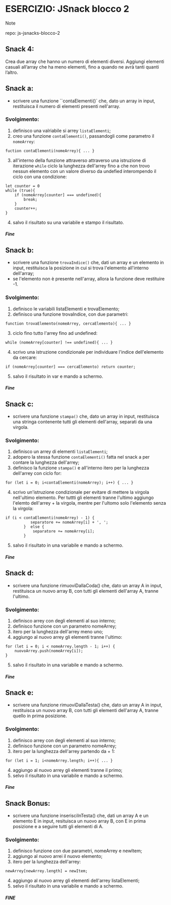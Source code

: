 # ESERCIZIO: JSnack blocco 2

> [!NOTE]
>
> repo: js-jsnacks-blocco-2

## Snack 4:

Crea due array che hanno un numero di elementi diversi.
Aggiungi elementi casuali all’array che ha meno elementi,
fino a quando ne avrà tanti quanti l’altro.

## Snack a:
- scrivere una funzione ``contaElementi()` che, dato un array in input, restituisca il numero di elementi presenti nell'array.

### Svolgimento:
1. definisco una valriabile si arrey `listaElementi`;
2. creo una funzione `contaElementi()`, passandogli come parametro il `nomeArrey`:
```
fuction contaElementi(nomeArrey){ ... }
```
3. all'interno della funzione attraverso attraverso una istruzione di iterazione `while` ciclo la lunghezza dell'arrey fino a che non trovo nessun elemento con un valore diverso da undefied interompendo il ciclo con una condizione:
```
let counter = 0
while (true){
    if (nomeArrey[counter] === undefined){ 
        break;
    }
    counter++;
}
```
4. salvo il risultato su una variabile e stampo il risultato.

##### Fine

## Snack b:
- scrivere una funzione `trovaIndice()` che, dati un array e un elemento in input, restituisca la posizione in cui si trova l'elemento all'interno dell'array; 
- se l'elemento non è presente nell'array, allora la funzione deve restituire -1.

### Svolgimento:
1. definisco le variabili listaElementi e trovaElemento;
2. definisco una funzione trovaIndice, con due parametri:
```
function trovaElemento(nomeArrey, cercaElemento){ ... }
```
3. ciclo fino tutto l'arrey fino ad undefined:
```
while (nomeArrey[counter] !== undefined){ ... }
```
4. scrivo una istruzione condizionale per individuare l'indice dell'elemento da cercare:
```
if (nomeArrey[counter] === cercaElemento) return counter;
```
5. salvo il risultato in var e mando a schermo.

##### Fine

## Snack c:
- scrivere una funzione `stampa()` che, dato un array in input, restituisca una stringa contenente tutti gli elementi dell'array, separati da una virgola.

### Svolgimento:
1. definisco un arrey di elementi `listaElementi`;
2. adopero la stessa funzione `contaElementi()` fatta nel snack a per contare la lunghezza dell'arrey;
3. definisco la funzione `stampa()` e all'interno itero per la lunghezza dell'arrey con ciclo for:
```
for (let i = 0; i<contaElementi(nomeArrey); i++) { ... }
```
4. scrivo un'istruzione condizionale per evitare di mettere la virgola nell'ultimo elemento.
Per tuttti gli elementi tranne l'ultimo aggiungo l'elemto dell'arrey + la virgola, mentre per l'ultomo solo l'elemento senza la virgola:
```
if (i < contaElementi(nomeArrey) - 1) {
           separatore += nomeArrey[i] + ', ';
        }  else {
            separatore += nomeArrey[i];
        }
```
5. salvo il risultato in una variabile e mando a schermo.

##### Fine

## Snack d:
- scrivere una funzione rimuoviDallaCoda() che, dato un array A in input, restituisca un nuovo array B, con tutti gli elementi dell'array A, tranne l'ultimo.

### Svolgimento:
1. definisco arrey con degli elementi al suo interno;
2. definisco funzione con un parametro nomeArrey;
3. itero per la lunghezza dell'arrey meno uno;
4. aggiungo al nuovo arrey gli elementi tranne l'ultimo:
```
for (let i = 0; i < nomeArrey.length - 1; i++) {
    nuovoArrey.push(nomeArrey[i]);
}
```
5. salvo il risultato in una variabile e mando a schermo.

##### Fine

## Snack e:
- scrivere una funzione rimuoviDallaTesta() che, dato un array A in input, restituisca un nuovo array B, con tutti gli elementi dell'array A, tranne quello in prima posizione.

### Svolgimento:
1. definisco arrey con degli elementi al suo interno;
2. definisco funzione con un parametro nomeArrey;
3. itero per la lunghezza dell'arrey partendo da + 1:
```
for (let i = 1; i<nomeArrey.length; i++){ ... }
```
4. aggiungo al nuovo arrey gli elementi tranne il primo;
5. selvo il risultato in una variabile e mando a schermo.

##### Fine

## Snack Bonus:
- scrivere una funzione inserisciInTesta() che, dati un array A e un elemento E in input, resituisca un nuovo array B, con E in prima posizione e a seguire tutti gli elementi di A.

### Svolgimento:
1. definisco funzione con due parametri, nomeArrey e newItem;
2. aggiungo al nuovo arrei il nuovo elemento;
3. itero per la lunghezza dell'arrey:
```
newArrey[newArrey.length] = newItem;
```
4. aggiungo al nuovo arrey gli elementi dell'arrey listaElementi;
5. selvo il risultato in una variabile e mando a schermo.

##### FINE